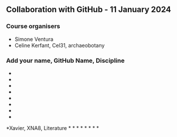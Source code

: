 ## Collaboration with GitHub - 11 January 2024

### Course organisers
* Simone Ventura
* Celine Kerfant, Cel31, archaeobotany

### Add your name, GitHub Name, Discipline
*
*
*
*
*
*
*
*
*Xavier, XNA8, Literature
*
*
*
*
*
*
*
*
